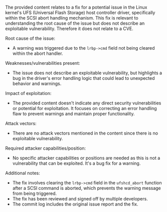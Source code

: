 The provided content relates to a fix for a potential issue in the Linux kernel's UFS (Universal Flash Storage) host controller driver, specifically within the SCSI abort handling mechanism. This fix is relevant to understanding the root cause of the issue but does not describe an exploitable vulnerability. Therefore it does not relate to a CVE.

Root cause of the issue:
- A warning was triggered due to the `lrbp->cmd` field not being cleared within the abort handler.

Weaknesses/vulnerabilities present:
- The issue does not describe an exploitable vulnerability, but highlights a bug in the driver's error handling logic that could lead to unexpected behavior and warnings.

Impact of exploitation:
- The provided content doesn't indicate any direct security vulnerabilities or potential for exploitation. It focuses on correcting an error handling flaw to prevent warnings and maintain proper functionality.

Attack vectors:
- There are no attack vectors mentioned in the content since there is no exploitable vulnerability.

Required attacker capabilities/position:
- No specific attacker capabilities or positions are needed as this is not a vulnerability that can be exploited. It's a bug fix for a warning.

Additional notes:
- The fix involves clearing the `lrbp->cmd` field in the `ufshcd_abort` function after a SCSI command is aborted, which prevents the warning message from being triggered.
- The fix has been reviewed and signed off by multiple developers.
- The commit log includes the original issue report and the fix.